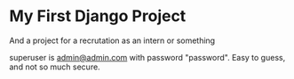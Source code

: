 # My First Django Project

And a project for a recrutation as an intern or something

superuser is admin@admin.com with password "password". Easy to guess, and not so much secure.
